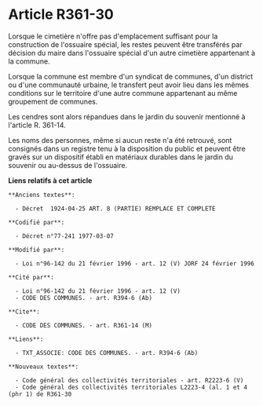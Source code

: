 # Article R361-30

Lorsque le cimetière n'offre pas d'emplacement suffisant pour la construction de l'ossuaire spécial, les restes peuvent être
transférés par décision du maire dans l'ossuaire spécial d'un autre cimetière appartenant à la commune.

Lorsque la commune est membre d'un syndicat de communes, d'un district ou d'une communauté urbaine, le transfert peut avoir
lieu dans les mêmes conditions sur le territoire d'une autre commune appartenant au même groupement de communes.

Les cendres sont alors répandues dans le jardin du souvenir mentionné à l'article R. 361-14.

Les noms des personnes, même si aucun reste n'a été retrouvé, sont consignés dans un registre tenu à la disposition du public
et peuvent être gravés sur un dispositif établi en matériaux durables dans le jardin du souvenir ou au-dessus de l'ossuaire.

**Liens relatifs à cet article**

	**Anciens textes**:

	  - Décret  1924-04-25 ART. 8 (PARTIE) REMPLACE ET COMPLETE

	**Codifié par**:

	  - Décret n°77-241 1977-03-07

	**Modifié par**:

	  - Loi n°96-142 du 21 février 1996 - art. 12 (V) JORF 24 février 1996

	**Cité par**:

	  - Loi n°96-142 du 21 février 1996 - art. 12 (V)
	  - CODE DES COMMUNES. - art. R394-6 (Ab)

	**Cite**:

	  - CODE DES COMMUNES. - art. R361-14 (M)

	**Liens**:

	  - TXT_ASSOCIE: CODE DES COMMUNES. - art. R394-6 (Ab)

	**Nouveaux textes**:

	  - Code général des collectivités territoriales - art. R2223-6 (V)
	  - Code général des collectivités territoriales L2223-4 (al. 1 et 4 (phr 1) de R361-30
